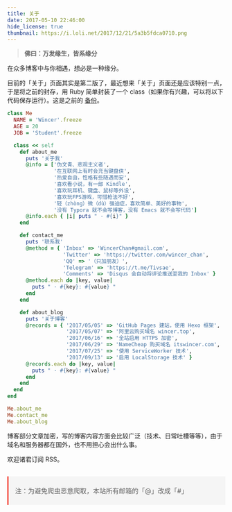 ```yaml
---
title: 关于
date: 2017-05-10 22:46:00
hide_license: true
thumbnail: https://i.loli.net/2017/12/21/5a3b5fdca0710.png
---
```

> **佛曰：万发缘生，皆系缘分**

<div id="aplayer1" class="aplayer"></div>

在众多博客中与你相遇，想必是一种缘分。

<div class="pr"></div>

目前的「关于」页面其实是第二版了，最近想来「关于」页面还是应该特别一点，于是将之前的封存，用 Ruby 简单封装了一个 class（如果你有兴趣，可以将以下代码保存运行）。这是之前的 [备份](/about/old.html)。

```ruby
class Me
  NAME = 'Wincer'.freeze
  AGE = 20
  JOB = 'Student'.freeze

  class << self
    def about_me
      puts '关于我'
      @info = ['伪文青、悲观主义者',
               '在互联网上有时会充当键盘侠',
               '热爱自由，性格有些随遇而安',
               '喜欢看小说，有一部 Kindle',
               '喜欢玩耳机、键盘、鼠标等外设',
               '喜欢玩FPS游戏，可惜枪法不好',
               '轻（zhòng）微（dù）强迫症，喜欢简单、美好的事物',
               '没有 Typora 就不会写博客，没有 Emacs 就不会写代码']
      @info.each { |i| puts " · #{i}" }
    end

    def contact_me
      puts '联系我'
      @method = { 'Inbox' => 'WincerChan#gmail.com',
                  'Twitter' => 'https://twitter.com/wincer_chan',
                  'QQ' => '（只加朋友）',
                  'Telegram' => 'https://t.me/Tivsae',
                  'Comments' => 'Disqus 会自动将评论推送至我的 Inbox' }
      @method.each do |key, value|
        puts " · #{key}: #{value} "
      end
    end

    def about_blog
      puts '关于博客'
      @records = { '2017/05/05' => 'GitHub Pages 建站，使用 Hexo 框架',
                   '2017/05/07' => '阿里云购买域名 wincer.top',
                   '2017/06/16' => '全站启用 HTTPS 加密',
                   '2017/06/29' => 'NameCheap 购买域名 itswincer.com',
                   '2017/07/25' => '使用 ServiceWorker 技术',
                   '2017/09/13' => '启用 LocalStorage 技术' }
      @records.each do |key, value|
        puts " · #{key}: #{value} "
      end
    end
  end
end

Me.about_me
Me.contact_me
Me.about_blog
```
博客部分文章加密，写的博客内容方面会比较广泛（技术、日常吐槽等等），由于域名和服务器都在国外，也不用担心会出什么事。

欢迎诸君订阅 RSS。
<blockquote style="margin: 2em 0 0;padding: 0.5em 1em;border-left: 3px solid #F44336;background-color: #F5F5F5;list-style: none; font-size: 15px"><p>注：为避免爬虫恶意爬取，本站所有邮箱的「@」改成「#」</p></blockquote>
<script>new APlayer({element:document.getElementById("aplayer1"),narrow:false,autoplay:false,showlrc:3,mutex:true,theme:"#ad7a86",mode:"random",listmaxheight: '263px',music:[{title:"if (piano arrange)",author:"折倉俊則",url:"https://p2.music.126.net/UYETKYOF9FufKT7BbGnwPQ==/6626756580992835.mp3",pic:"https://p1.music.126.net/vysbI6D4DhLa5LE8tNX34A==/6630055115875539.jpg?param=130y130",lrc:"lrc/pure.lrc"},{title:"Preparation",author:"Hans Zimmer Richard Harvey",url:"https://p2.music.126.net/6YAZFrdwC3s1gkC6vGHumQ==/3329321210070231.mp3",pic:"https://p1.music.126.net/6IKS1CYVRd8vK84TVIzolA==/7891194953715753.jpg?param=130y130",lrc: 'lrc/pure.lrc'},{title:"lyric",author:"茶太",url:"https://p2.music.126.net/4Xd-j-3dYptuh9kuovb_OA==/3110518395057226.mp3",pic:"https://p1.music.126.net/gHw1Uaj8hP4hKgjOLjd0WQ==/800444465021215.jpg?param=130y130",lrc:"lrc/lyric.lrc"},{title:"Photograph",author:"Ed Sheeran",url:"https://p2.music.126.net/OXeQr5tXSjc_CUxBD4Zqgg==/7742760884055835.mp3",pic:"https://p1.music.126.net/coUnPtrHg0zUozRCwYOxog==/6051711999665662.jpg?param=130y130",lrc:"lrc/photograph.lrc"},{title:"Dream It Possible",author:"Delacey",url:"https://p2.music.126.net/9FXR9UAKzIRFUn5QPDTjEQ==/3286440257931121.mp3",pic:"https://p1.music.126.net/AqaX6wFRiu5_W2z4RD4V1g==/2885118514463430.jpg?param=130y130",lrc:"lrc/dream-it-possible.lrc"},{title:"Take my heart",author:"SoKo",url:"https://p2.music.126.net/kNiHshdrbDhgdLrhVpl2LA==/2111062325347329.mp3",pic:"https://p1.music.126.net/0ZZclgehpqmjfdSyFb4gcg==/1700944488175705.jpg?param=130y130",lrc:"lrc/take-my-heart.lrc"},{title:"Bizarre Love Triangle",author:"Frente!",url:"https://p2.music.126.net/L7uewkF-djfc-_vSjkRb9A==/5713062418016128.mp3",pic:"https://p1.music.126.net/BRBLu2YNmV3O4A6uOW99ZA==/1822990278857803.jpg?param=130y130",lrc:"lrc/bizarre.lrc"},{title:"Free Loop",author:"Daniel Powter",url:"https://p2.music.126.net/YyhEskFwYIAY3Wi1BnNo-A==/1055531162673865.mp3",pic:"https://p1.music.126.net/grGdswi38xUoYcDBISdKcg==/92358976750445.jpg?param=130y130",lrc:"lrc/free-loop.lrc"},{title:"Wonderful U - Demo Version",author:"AGA",url:"https://p2.music.126.net/OWz5iCmbshiQcZ2MQ532vw==/1424967072629099.mp3",pic:"https://p1.music.126.net/Blb_Gi0AJTWIEBLr189F4A==/18791753232142320.jpg?param=130y130",lrc:"lrc/wonderful-u.lrc"},{title:"“千と千寻の神隠し”~いつも何度でも",author:"木村弓",url:"https://p2.music.126.net/t1-SSOsKICQXsZgqUzzA-w==/1315015906855025.mp3",pic:"https://p1.music.126.net/ahHhYhz5N4r9c-EpLkwXYA==/933485371981854.jpg?param=130y130",lrc:"lrc/pure.lrc"},{title:"云流れ",author:"みかん箱 Foxtail-Grass Studio",url:"https://p2.music.126.net/UD5488lfvXcPjJiT9QfJZA==/1344702720808941.mp3",pic:"https://p1.music.126.net/JFnBz-eyIBltKt15wjjFUA==/4455221115751031.jpg?param=130y130",lrc:"lrc/pure.lrc"},{title:"それがあなたの幸せとしても",author:"rairu",url:"https://p2.music.126.net/vZwDC-1XziFJxNxAYzSjPA==/1396379768465583.mp3",pic:"https://p1.music.126.net/BBcMAmdZ0Hb_tHKAp7uztQ==/3395291911730256.jpg?param=130y130",lrc:"lrc/rairu.lrc"},{title:"9 Crimes",author:"Damien Rice",url:"https://p2.music.126.net/WuPEFsMuDUuxg-2MQokf4g==/1308418837074409.mp3",pic:"https://p1.music.126.net/Q8HIzL2Dcio1B7NBv--B6A==/727876697596025.jpg?param=130y130",lrc:"lrc/pure.lrc"},{title:"secret base~君がくれたもの~",author:"茅野愛衣",url:"https://p2.music.126.net/A2gSNgN8kBWb0lOA4KDRdw==/3402988488542563.mp3",pic:"https://p1.music.126.net/daZcHVIJicL3wXJWMIjAng==/7926379325753633.jpg?param=130y130",lrc:"lrc/secretbase.lrc"},{title:"アイロニ",author:"まじ娘",url:"https://p2.music.126.net/Wz_0iEdrMa6DAQ22hcpqtQ==/2946691231571755.mp3",pic:"https://p1.music.126.net/z3DbNjr5UsIR92zl-6L2VQ==/109951163041844005.jpg?param=130y130",lrc:"lrc/31421442.lrc"},{title:"After All ～綴る想い～",author:"上原れな",url:"https://p2.music.126.net/6mc-xL4Bp-IiKCZBJQFZFg==/5744948255205055.mp3",pic:"https://p1.music.126.net/DWMcO2TlrLNshWvwZExaAA==/3157797395052523.jpg?param=130y130",lrc:"lrc/after-all.lrc"},{title:"慕容雪",author:"薛凯琪",url:"https://p2.music.126.net/O-R2rb5suSSh9_lB4-unmQ==/1120402348712434.mp3",pic:"https://p1.music.126.net/jUXAQxScnj9R9pmUgdoFmQ==/116548232562214.jpg?param=130y130",lrc:"lrc/murong.lrc"},{title:"少女的祈祷",author:"张敬轩",url:"https://p2.music.126.net/yzsJReH-6r73lYwyr-2vIg==/3186384697313762.mp3",pic:"https://p1.music.126.net/x0V7rtgw5qc15iGksI3HEA==/2355153906703398.jpg?param=130y130",lrc:"lrc/girl-pray.lrc"},{title:"不露声色",author:"Jam",url:"https://p2.music.126.net/J8UUvBZ_gTLCvv-DeCvOsQ==/18729081069408868.mp3",pic:"https://p1.music.126.net/o9H3nhgOCK7zYQ4DGZkd5A==/19066631137330769.jpg?param=130y130",lrc:"lrc/dont-show.lrc"},{title:"不说",author:"李荣浩",url:"https://p2.music.126.net/bg7yQF2zZHxPCDhF8mSmIQ==/3250156389612540.mp3",pic:"https://p1.music.126.net/3w4p4qbOajYIWhQWJo2-HA==/18635622579339784.jpg?param=130y130",lrc:"lrc/dont-speak.lrc"},{title:"小半",author:"陈粒",url:"https://p2.music.126.net/WFmdBsQqyHrLvkuOjhZM4g==/3416182636543715.mp3",pic:"https://p1.music.126.net/HQxTggMCB7AHUXN-ZFEtmA==/1371091013186741.jpg?param=130y130",lrc:"lrc/less-half.lrc"},{title:"合久必婚",author:"李克勤 / 陈苑淇",url:"https://p2.music.126.net/dnhBNslll3x4GU8af3Ca7g==/1147890139406189.mp3",pic:"https://p1.music.126.net/DNqV_JgxTEPiDe4-7WZL2Q==/40681930233149.jpg?param=130y130",lrc:"lrc/must-marry.lrc"},{title:"败将",author:"陈势安",url:"https://p2.music.126.net/hsVQKmUdxlAwEXKAE5YVDA==/18533367998403228.mp3",pic:"https://p1.music.126.net/Q9pYIJDr2fBKuahnau9Z0Q==/3446968965801512.jpg?param=130y130",lrc:"lrc/defeated.lrc"},{title:"罗生门",author:"麦浚龙 / 谢安琪",url:"https://p2.music.126.net/bIVz7d8gyDvh6FPh5NjYsQ==/7964862233140318.mp3",pic:"https://p1.music.126.net/jR_A_vL1ngAml2mb16L20w==/3320525116753321.jpg?param=130y130",lrc:"lrc/lsm.lrc"},{title:"遥不可及的你",author:"花粥",url:"https://p2.music.126.net/xOYYGpYoxQ5icd9BPoeYKg==/18656513301793915.mp3",pic:"https://p1.music.126.net/_d88fVvtP17B-hV7z1lWzg==/109951162835476747.jpg?param=130y130",lrc:"lrc/farway-you.lrc"}]});</script>
<script>ol = document.getElementsByClassName('aplayer-list')[0].childNodes[1];ol.style.padding=0;ol.style.margin=0</script>
 